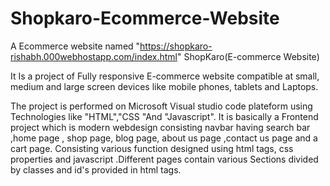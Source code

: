 # Shopkaro-Ecommerce-Website
A Ecommerce website named "https://shopkaro-rishabh.000webhostapp.com/index.html" 
ShopKaro(E-commerce Website)

It Is a project of Fully responsive E-commerce website compatible at small, medium and large screen devices like mobile phones, tablets and Laptops. 

The project is performed on Microsoft Visual studio code plateform using Technologies like "HTML","CSS "And "Javascript". It is basically a Frontend project which is modern webdesign consisting navbar having search bar ,home page , shop page, blog page, about us page ,contact us page and a cart page. Consisting various function designed using html tags, css properties and javascript .Different pages contain various Sections divided by classes and id's provided in html tags.
